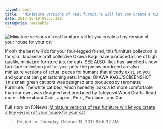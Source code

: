 ```yaml
---
layout: post
title:  "Miniature versions of real furniture will let you create a tiny version of your house for your cat"
date: 2017-10-19 09:55:32Z
categories: mashable
---
```


![Miniature versions of real furniture will let you create a tiny version of your house for your cat](https://i.amz.mshcdn.com/0pLE0Jy_ZYS3M9wCFXsutSHziIE=/1200x630/2017%2F10%2F19%2F3a%2Fe84ede9aa4be4e86a5fb61d83f5027a7.9cb8c.png)

If only the best will do for your four-legged friend, this furniture collection is for you. Japanese craft collective Okawa Kagu have produced a line of high quality, miniature furniture just for cats. SEE ALSO: Ikea has launched a new furniture collection just for your pets The pieces produced are also miniature versions of actual pieces for humans that already exist, so you and your cat can get matching sets: Image: OKAWA KAGU/SCREENSHOT This khaki green cat sofa was designed and produced by Hiromatsu Furniture. The white cat bed, which honestly looks a lot more comfortable than our own, was designed and produced by Tateyoshi Wood Crafts. Read more... More about Cats , Japan , Pets , Furniture , and Cat


Full story on F3News: [Miniature versions of real furniture will let you create a tiny version of your house for your cat](http://www.f3nws.com/n/yzHpYD)

> Posted on: Thursday, October 19, 2017 9:55:32 AM
